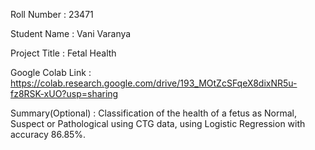 Roll Number       :   23471 

Student Name      :   Vani Varanya

Project Title     :   Fetal Health

Google Colab Link :   https://colab.research.google.com/drive/193_MOtZcSFqeX8dixNR5u-fz8RSK-xUO?usp=sharing

Summary(Optional) :   Classification of the health of a fetus as Normal, Suspect or Pathological using CTG data, using Logistic Regression with accuracy 86.85%.
